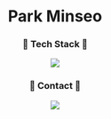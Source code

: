 <div align='center'>


  <h1>Park Minseo </h1>
  <h3>🔨 Tech Stack 🔨</h3>
  <p align="center">
    <a href="https://skillicons.dev">
      <img src="https://skillicons.dev/icons?i=react,figma,html,css,js,c" />
    </a>
  </p>
  <h3>🌟 Contact 🌟</h3>
  <p align="center" style="flex">
    <a href="mailto:lioba00700@gmail.com">
      <img src="https://skillicons.dev/icons?i=gmail&theme=light" />
    </a>
  </p>


</div>

